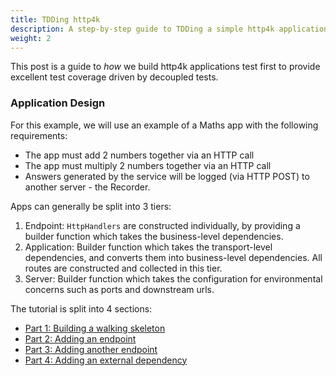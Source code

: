 ```yaml
---
title: TDDing http4k
description: A step-by-step guide to TDDing a simple http4k application
weight: 2
---
```


This post is a guide to *how* we build http4k applications test first to provide excellent test coverage driven by decoupled tests. 

### Application Design

For this example, we will use an example of a Maths app with the following requirements:

* The app must add 2 numbers together via an HTTP call
* The app must multiply 2 numbers together via an HTTP call
* Answers generated by the service will be logged (via HTTP POST) to another server - the Recorder.

Apps can generally be split into 3 tiers:

1. Endpoint: `HttpHandlers` are constructed individually, by providing a builder function which takes the business-level dependencies. 
1. Application: Builder function which takes the transport-level dependencies, and converts them into business-level dependencies. All routes are constructed and collected in this tier.
1. Server: Builder function which takes the configuration for environmental concerns such as ports and downstream urls.

The tutorial is split into 4 sections:

- [Part 1: Building a walking skeleton](part1/)
- [Part 2: Adding an endpoint](part2/)
- [Part 3: Adding another endpoint](part3/)
- [Part 4: Adding an external dependency](part4/)

[http4k]: https://http4k.org
